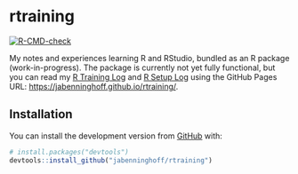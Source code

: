 
<!-- README.md is generated from README.Rmd. Please edit that file -->

# rtraining

<!-- badges: start -->

[![R-CMD-check](https://github.com/jabenninghoff/rtraining/workflows/R-CMD-check/badge.svg)](https://github.com/jabenninghoff/rtraining/actions)
<!-- badges: end -->

My notes and experiences learning R and RStudio, bundled as an R package
(work-in-progress). The package is currently not yet fully functional,
but you can read my [R Training Log](notebooks/r-training-log.Rmd) and
[R Setup Log](notebooks/r-setup-log.Rmd) using the GitHub Pages URL:
<https://jabenninghoff.github.io/rtraining/>.

## Installation

<!-- don't advertise CRAN install

You can install the released version of rtraining from [CRAN](https://CRAN.R-project.org) with:

``` r
install.packages("rtraining")
```

-->

You can install the development version from
[GitHub](https://github.com/) with:

``` r
# install.packages("devtools")
devtools::install_github("jabenninghoff/rtraining")
```

<!-- replace boilerplate example

## Example

This is a basic example which shows you how to solve a common problem:


```r
library(rtraining)
## basic example code
```

What is special about using `README.Rmd` instead of just `README.md`? You can include R chunks like so:


```r
summary(cars)
#>      speed           dist       
#>  Min.   : 4.0   Min.   :  2.00  
#>  1st Qu.:12.0   1st Qu.: 26.00  
#>  Median :15.0   Median : 36.00  
#>  Mean   :15.4   Mean   : 42.98  
#>  3rd Qu.:19.0   3rd Qu.: 56.00  
#>  Max.   :25.0   Max.   :120.00
```

You'll still need to render `README.Rmd` regularly, to keep `README.md` up-to-date. `devtools::build_readme()` is handy for this. You could also use GitHub Actions to re-render `README.Rmd` every time you push. An example workflow can be found here: <https://github.com/r-lib/actions/tree/master/examples>.

You can also embed plots, for example:

<img src="man/figures/README-pressure-1.png" width="100%" />

In that case, don't forget to commit and push the resulting figure files, so they display on GitHub and CRAN.

-->
